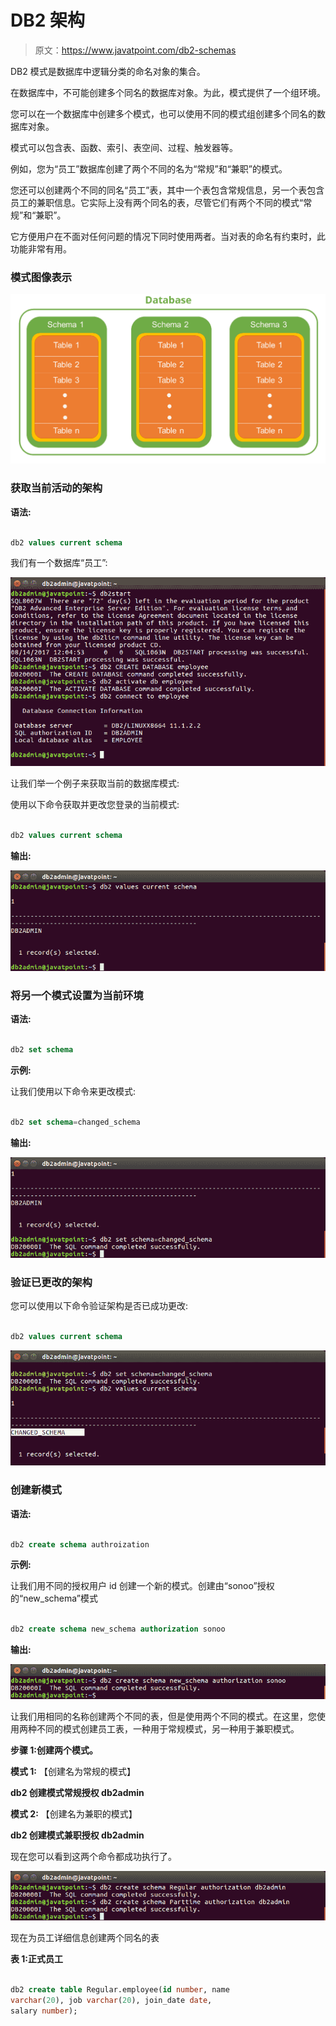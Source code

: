 # DB2 架构

> 原文：<https://www.javatpoint.com/db2-schemas>

DB2 模式是数据库中逻辑分类的命名对象的集合。

在数据库中，不可能创建多个同名的数据库对象。为此，模式提供了一个组环境。

您可以在一个数据库中创建多个模式，也可以使用不同的模式组创建多个同名的数据库对象。

模式可以包含表、函数、索引、表空间、过程、触发器等。

例如，您为“员工”数据库创建了两个不同的名为“常规”和“兼职”的模式。

您还可以创建两个不同的同名“员工”表，其中一个表包含常规信息，另一个表包含员工的兼职信息。它实际上没有两个同名的表，尽管它们有两个不同的模式“常规”和“兼职”。

它方便用户在不面对任何问题的情况下同时使用两者。当对表的命名有约束时，此功能非常有用。

### 模式图像表示

![Schema Image representation](img/72a98535c4f0287657d6171a67f28f6a.png)

### 获取当前活动的架构

**语法:**

```sql

db2 values current schema

```

我们有一个数据库“员工”:

![Schema Image representation](img/fdd2ba4a4ae6354d969a02a2a8141324.png)

让我们举一个例子来获取当前的数据库模式:

使用以下命令获取并更改您登录的当前模式:

```sql

db2 values current schema

```

**输出:**

![Schema Image representation](img/7f174a72a8c7e0b409106c7efc348f3e.png)

### 将另一个模式设置为当前环境

**语法:**

```sql

db2 set schema  
```

**示例:**

让我们使用以下命令来更改模式:

```sql

db2 set schema=changed_schema

```

**输出:**

![Schema Image representation](img/841658f9d9498f89fdccc26161c7e4c6.png)

### 验证已更改的架构

您可以使用以下命令验证架构是否已成功更改:

```sql

db2 values current schema

```

![Schema Image representation](img/7fd0c291cdd71c68fa0f339fedf63b9c.png)

### 创建新模式

**语法:**

```sql

db2 create schema authroization 
```

**示例:**

让我们用不同的授权用户 id 创建一个新的模式。创建由“sonoo”授权的“new_schema”模式

```sql

db2 create schema new_schema authorization sonoo

```

**输出:**

![Schema Image representation](img/ef3767de564ab96ba9dc1f5aff0d7314.png)

让我们用相同的名称创建两个不同的表，但是使用两个不同的模式。在这里，您使用两种不同的模式创建员工表，一种用于常规模式，另一种用于兼职模式。

**步骤 1:创建两个模式。**

**模式 1:** 【创建名为常规的模式】

**db2 创建模式常规授权 db2admin**

**模式 2:** 【创建名为兼职的模式】

**db2 创建模式兼职授权 db2admin**

现在您可以看到这两个命令都成功执行了。

![Schema Image representation](img/03a752e9c114f84ae0b74fee9d4fb231.png)

现在为员工详细信息创建两个同名的表

**表 1:正式员工**

```sql

db2 create table Regular.employee(id number, name
varchar(20), job varchar(20), join_date date,
salary number);

```